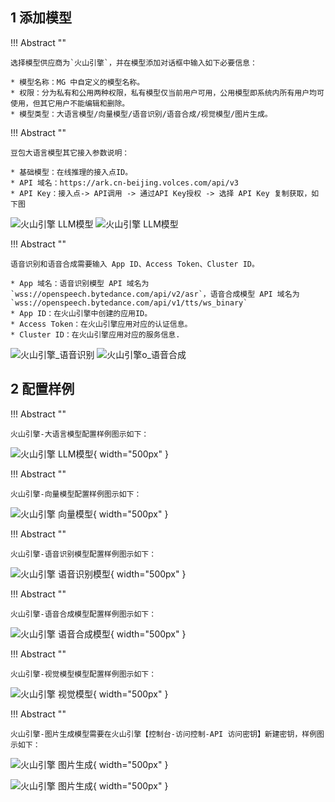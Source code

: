 ## 1 添加模型

!!! Abstract ""

    选择模型供应商为`火山引擎`，并在模型添加对话框中输入如下必要信息：

    * 模型名称：MG 中自定义的模型名称。
    * 权限：分为私有和公用两种权限，私有模型仅当前用户可用，公用模型即系统内所有用户均可使用，但其它用户不能编辑和删除。
    * 模型类型：大语言模型/向量模型/语音识别/语音合成/视觉模型/图片生成。

!!! Abstract ""

    豆包大语言模型其它接入参数说明：

    * 基础模型：在线推理的接入点ID。
    * API 域名：https://ark.cn-beijing.volces.com/api/v3
    * API Key：接入点-> API调用 -> 通过API Key授权 -> 选择 API Key 复制获取，如下图

![火山引擎 LLM模型](../../img/model/doubao_jieru.png)
![火山引擎 LLM模型](../../img/model/doubao_llm_apikey.png)

!!! Abstract ""

    语音识别和语音合成需要输入 App ID、Access Token、Cluster ID。

    * App 域名：语音识别模型 API 域名为`wss://openspeech.bytedance.com/api/v2/asr`，语音合成模型 API 域名为`wss://openspeech.bytedance.com/api/v1/tts/ws_binary`
    * App ID：在火山引擎中创建的应用ID。
    * Access Token：在火山引擎应用对应的认证信息。
    * Cluster ID：在火山引擎应用对应的服务信息.

![火山引擎_语音识别](../../img/model/doubao_stt.png)
![火山引擎o_语音合成](../../img/model/doubao_tts.png)

## 2 配置样例

!!! Abstract ""

    火山引擎-大语言模型配置样例图示如下：

![火山引擎 LLM模型](../../img/model/huoshan_llm.png){ width="500px" }

!!! Abstract ""

    火山引擎-向量模型配置样例图示如下：

![火山引擎 向量模型](../../img/model/huoshan_embedding.png){ width="500px" }

!!! Abstract ""

    火山引擎-语音识别模型配置样例图示如下：

![火山引擎 语音识别模型](../../img/model/huoshan_asr.png){ width="500px" }

!!! Abstract ""

    火山引擎-语音合成模型配置样例图示如下：

![火山引擎 语音合成模型](../../img/model/huoshan_tts.png){ width="500px" }

!!! Abstract ""

    火山引擎-视觉模型模型配置样例图示如下：

![火山引擎 视觉模型](../../img/model/doubao_vision.png){ width="500px" }

!!! Abstract ""

    火山引擎-图片生成模型需要在火山引擎【控制台-访问控制-API 访问密钥】新建密钥，样例图示如下：

![火山引擎 图片生成](../../img/model/doubao_gen1.png){ width="500px" }

![火山引擎 图片生成](../../img/model/doubao_gen2.png){ width="500px" }
